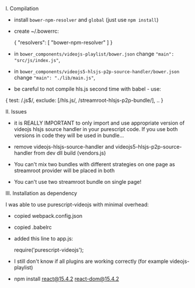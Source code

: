 I. Compilation


  * install `bower-npm-resolver` and `global` (just use `npm install`)

  * create ~/.bowerrc:

    {
      "resolvers": [
        "bower-npm-resolver"
      ]
    }

  * in `bower_components/videojs-playlist/bower.json` change `"main": "src/js/index.js"`,

  * in `bower_components/videojs5-hlsjs-p2p-source-handler/bower.json` change `"main": "./lib/main.js"`,

  * be careful to not compile hls.js second time with babel - use:

  { test: /\.js$/,
    exclude: [/hls.js/, /streamroot-hlsjs-p2p-bundle/],
    ..
  }


II. Issues

  * it is REALLY IMPORTANT to only import and use appropriate version of videojs hlsjs source handler in your purescript code. If you use both versions in code they will be used in bundle...

  * remove videojs-hlsjs-source-handler and videojs5-hlsjs-p2p-source-handler from dev dll build (vendors.js)

  * You can't mix two bundles with different strategies on one page as streamroot provider will be placed in both


  * You can't use two streamroot bundle on single page!



III. Installation as dependency

  I was able to use purescript-videojs with minimal overhead:

  * copied webpack.config.json

  * copied .babelrc

  * added this line to app.js:

      require('purescript-videojs');

  * I still don't know if all plugins are working correctly (for example videojs-playlist)


  * npm install react@15.4.2 react-dom@15.4.2

